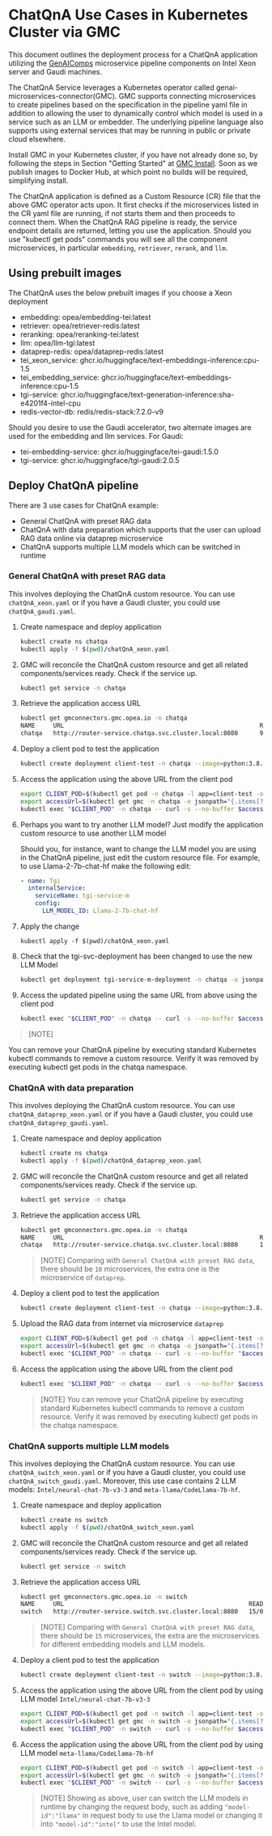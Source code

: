 # ChatQnA Use Cases in Kubernetes Cluster via GMC

This document outlines the deployment process for a ChatQnA application utilizing the [GenAIComps](https://github.com/opea-project/GenAIComps.git) microservice pipeline components on Intel Xeon server and Gaudi machines.

The ChatQnA Service leverages a Kubernetes operator called genai-microservices-connector(GMC). GMC supports connecting microservices to create pipelines based on the specification in the pipeline yaml file in addition to allowing the user to dynamically control which model is used in a service such as an LLM or embedder. The underlying pipeline language also supports using external services that may be running in public or private cloud elsewhere.

Install GMC in your Kubernetes cluster, if you have not already done so, by following the steps in Section "Getting Started" at [GMC Install](https://github.com/opea-project/GenAIInfra/tree/main/microservices-connector/README.md). Soon as we publish images to Docker Hub, at which point no builds will be required, simplifying install.

The ChatQnA application is defined as a Custom Resource (CR) file that the above GMC operator acts upon. It first checks if the microservices listed in the CR yaml file are running, if not starts them and then proceeds to connect them. When the ChatQnA RAG pipeline is ready, the service endpoint details are returned, letting you use the application. Should you use "kubectl get pods" commands you will see all the component microservices, in particular `embedding`, `retriever`, `rerank`, and `llm`.

## Using prebuilt images

The ChatQnA uses the below prebuilt images if you choose a Xeon deployment

- embedding: opea/embedding-tei:latest
- retriever: opea/retriever-redis:latest
- reranking: opea/reranking-tei:latest
- llm: opea/llm-tgi:latest
- dataprep-redis: opea/dataprep-redis:latest
- tei_xeon_service: ghcr.io/huggingface/text-embeddings-inference:cpu-1.5
- tei_embedding_service: ghcr.io/huggingface/text-embeddings-inference:cpu-1.5
- tgi-service: ghcr.io/huggingface/text-generation-inference:sha-e4201f4-intel-cpu
- redis-vector-db: redis/redis-stack:7.2.0-v9

Should you desire to use the Gaudi accelerator, two alternate images are used for the embedding and llm services.
For Gaudi:

- tei-embedding-service: ghcr.io/huggingface/tei-gaudi:1.5.0
- tgi-service: ghcr.io/huggingface/tgi-gaudi:2.0.5

## Deploy ChatQnA pipeline

There are 3 use cases for ChatQnA example:

- General ChatQnA with preset RAG data
- ChatQnA with data preparation which supports that the user can upload RAG data online via dataprep microservice
- ChatQnA supports multiple LLM models which can be switched in runtime

### General ChatQnA with preset RAG data

This involves deploying the ChatQnA custom resource. You can use `chatQnA_xeon.yaml` or if you have a Gaudi cluster, you could use `chatQnA_gaudi.yaml`.

1. Create namespace and deploy application

   ```sh
   kubectl create ns chatqa
   kubectl apply -f $(pwd)/chatQnA_xeon.yaml
   ```

2. GMC will reconcile the ChatQnA custom resource and get all related components/services ready. Check if the service up.

   ```sh
   kubectl get service -n chatqa
   ```

3. Retrieve the application access URL

   ```sh
   kubectl get gmconnectors.gmc.opea.io -n chatqa
   NAME     URL                                                      READY     AGE
   chatqa   http://router-service.chatqa.svc.cluster.local:8080      9/0/9     3m
   ```

4. Deploy a client pod to test the application

   ```sh
   kubectl create deployment client-test -n chatqa --image=python:3.8.13 -- sleep infinity
   ```

5. Access the application using the above URL from the client pod

   ```sh
   export CLIENT_POD=$(kubectl get pod -n chatqa -l app=client-test -o jsonpath={.items..metadata.name})
   export accessUrl=$(kubectl get gmc -n chatqa -o jsonpath="{.items[?(@.metadata.name=='chatqa')].status.accessUrl}")
   kubectl exec "$CLIENT_POD" -n chatqa -- curl -s --no-buffer $accessUrl  -X POST  -d '{"text":"What is the revenue of Nike in 2023?","parameters":{"max_new_tokens":17, "do_sample": true}}' -H 'Content-Type: application/json'
   ```

6. Perhaps you want to try another LLM model? Just modify the application custom resource to use another LLM model

   Should you, for instance, want to change the LLM model you are using in the ChatQnA pipeline, just edit the custom resource file.
   For example, to use Llama-2-7b-chat-hf make the following edit:

   ```yaml
   - name: Tgi
     internalService:
       serviceName: tgi-service-m
       config:
         LLM_MODEL_ID: Llama-2-7b-chat-hf
   ```

7. Apply the change

   ```
   kubectl apply -f $(pwd)/chatQnA_xeon.yaml
   ```

8. Check that the tgi-svc-deployment has been changed to use the new LLM Model

   ```sh
   kubectl get deployment tgi-service-m-deployment -n chatqa -o jsonpath="{.spec.template.spec.containers[*].env[?(@.name=='LLM_MODEL_ID')].value}"
   ```

9. Access the updated pipeline using the same URL from above using the client pod

   ```sh
   kubectl exec "$CLIENT_POD" -n chatqa -- curl -s --no-buffer $accessUrl -X POST -d '{"text":"What are the key features of Intel Gaudi?","parameters":{"max_new_tokens":17, "do_sample": true}}' -H 'Content-Type: application/json'
   ```

> [NOTE]

You can remove your ChatQnA pipeline by executing standard Kubernetes kubectl commands to remove a custom resource. Verify it was removed by executing kubectl get pods in the chatqa namespace.

### ChatQnA with data preparation

This involves deploying the ChatQnA custom resource. You can use `chatQnA_dataprep_xeon.yaml` or if you have a Gaudi cluster, you could use `chatQnA_dataprep_gaudi.yaml`.

1. Create namespace and deploy application

   ```sh
   kubectl create ns chatqa
   kubectl apply -f $(pwd)/chatQnA_dataprep_xeon.yaml
   ```

2. GMC will reconcile the ChatQnA custom resource and get all related components/services ready. Check if the service up.

   ```sh
   kubectl get service -n chatqa
   ```

3. Retrieve the application access URL

   ```sh
   kubectl get gmconnectors.gmc.opea.io -n chatqa
   NAME     URL                                                      READY     AGE
   chatqa   http://router-service.chatqa.svc.cluster.local:8080      10/0/10    3m
   ```

   > [NOTE]
   > Comparing with `General ChatQnA with preset RAG data`, there should be `10` microservices, the extra one is the microservice of `dataprep`.

4. Deploy a client pod to test the application

   ```sh
   kubectl create deployment client-test -n chatqa --image=python:3.8.13 -- sleep infinity
   ```

5. Upload the RAG data from internet via microservice `dataprep`

   ```sh
   export CLIENT_POD=$(kubectl get pod -n chatqa -l app=client-test -o jsonpath={.items..metadata.name})
   export accessUrl=$(kubectl get gmc -n chatqa -o jsonpath="{.items[?(@.metadata.name=='chatqa')].status.accessUrl}")
   kubectl exec "$CLIENT_POD" -n chatqa -- curl -s --no-buffer "$accessUrl/dataprep" -F 'link_list=["https://raw.githubusercontent.com/opea-project/GenAIInfra/main/microservices-connector/test/data/gaudi.txt"]' -H "Content-Type: multipart/form-data"
   ```

6. Access the application using the above URL from the client pod

   ```sh
   kubectl exec "$CLIENT_POD" -n chatqa -- curl -s --no-buffer $accessUrl  -X POST  '{"text":"What are the key features of Intel Gaudi?","parameters":{"max_new_tokens":100, "do_sample": true}}' -H 'Content-Type: application/json'
   ```

   > [NOTE]
   > You can remove your ChatQnA pipeline by executing standard Kubernetes kubectl commands to remove a custom resource. Verify it was removed by executing kubectl get pods in the chatqa namespace.

### ChatQnA supports multiple LLM models

This involves deploying the ChatQnA custom resource. You can use `chatQnA_switch_xeon.yaml` or if you have a Gaudi cluster, you could use `chatQnA_switch_gaudi.yaml`. Moreover, this use case contains 2 LLM models: `Intel/neural-chat-7b-v3-3` and `meta-llama/CodeLlama-7b-hf`.

1. Create namespace and deploy application

   ```sh
   kubectl create ns switch
   kubectl apply -f $(pwd)/chatQnA_switch_xeon.yaml
   ```

2. GMC will reconcile the ChatQnA custom resource and get all related components/services ready. Check if the service up.

   ```sh
   kubectl get service -n switch
   ```

3. Retrieve the application access URL

   ```sh
   kubectl get gmconnectors.gmc.opea.io -n switch
   NAME     URL                                                   READY     AGE
   switch   http://router-service.switch.svc.cluster.local:8080   15/0/15   83s
   ```

   > [NOTE]
   > Comparing with `General ChatQnA with preset RAG data`, there should be `15` microservices, the extra are the microservices for different embedding models and LLM models.

4. Deploy a client pod to test the application

   ```sh
   kubectl create deployment client-test -n switch --image=python:3.8.13 -- sleep infinity
   ```

5. Access the application using the above URL from the client pod by using LLM model `Intel/neural-chat-7b-v3-3`

   ```sh
   export CLIENT_POD=$(kubectl get pod -n switch -l app=client-test -o jsonpath={.items..metadata.name})
   export accessUrl=$(kubectl get gmc -n switch -o jsonpath="{.items[?(@.metadata.name=='switch')].status.accessUrl}")
   kubectl exec "$CLIENT_POD" -n switch -- curl -s --no-buffer $accessUrl  -X POST  -d '{"text":"What are the key features of Intel Gaudi?", "model-id":"intel", "embedding-model-id":"small", "parameters":{"max_new_tokens":50, "do_sample": true}}' -H 'Content-Type: application/json'
   ```

6. Access the application using the above URL from the client pod by using LLM model `meta-llama/CodeLlama-7b-hf`

   ```sh
   export CLIENT_POD=$(kubectl get pod -n switch -l app=client-test -o jsonpath={.items..metadata.name})
   export accessUrl=$(kubectl get gmc -n switch -o jsonpath="{.items[?(@.metadata.name=='switch')].status.accessUrl}")
   kubectl exec "$CLIENT_POD" -n switch -- curl -s --no-buffer $accessUrl  -X POST  -d '{"text":"What are the key features of Intel Gaudi?", "model-id":"llama", "embedding-model-id":"small", "parameters":{"max_new_tokens":50, "do_sample": true}}' -H 'Content-Type: application/json'
   ```

   > [NOTE]
   > Showing as above, user can switch the LLM models in runtime by changing the request body, such as adding `"model-id":"llama"` in request body to use the Llama model or changing it into `"model-id":"intel"` to use the Intel model.
